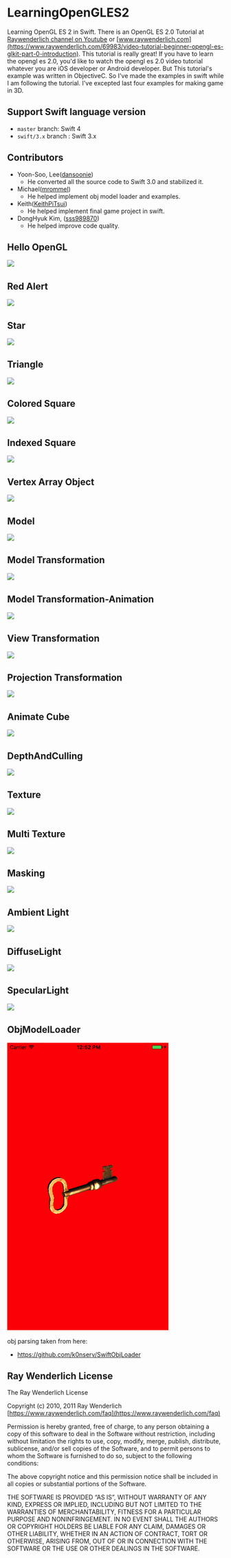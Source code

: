 # LearningOpenGLES2

Learning OpenGL ES 2 in Swift. There is an OpenGL ES 2.0 Tutorial at [Raywenderlich channel on Youtube](https://www.youtube.com/playlist?list=PL23Revp-82LL_XoQEiTT6zsgHHrpjr1D9) or [www.raywenderlich.com](https://www.raywenderlich.com/69983/video-tutorial-beginner-opengl-es-glkit-part-0-introduction). This tutorial is really great! If you have to learn the opengl es 2.0, you'd like to watch the opengl es 2.0 video tutorial whatever you are iOS developer or Android developer. But This tutorial's example was written in ObjectiveC. So I've made the examples in swift while I am following the tutorial. I've excepted last four examples for making game in 3D.

## Support Swift language version
 * `master` branch: Swift 4
 * `swift/3.x` branch : Swift 3.x
 
## Contributors
 * Yoon-Soo, Lee([dansoonie](https://github.com/dansoonie))
 	* He converted all the source code to Swift 3.0 and stabilized it.
 * Michael([mrommel](https://github.com/mrommel))
 	* He helped implement obj model loader and examples.
 * Keith([KeithPiTsui](https://github.com/KeithPiTsui))
 	* He helped implement final game project in swift. 
 * DongHyuk Kim, ([sss989870](https://github.com/sss989870))
 	* He helped improve code quality.
 
## Hello OpenGL

![](01.HelloOpenGL/result.png)

## Red Alert

![](01.RedAlert/result.png)

## Star

![](02.Star/result.png)

## Triangle

![](02.Triangle/result.png)

## Colored Square

![](03.ColoredSquare/result.png)

## Indexed Square

![](03.IndexedSquare/result.png)

## Vertex Array Object

![](04.VertexArrayObject/result.png)

## Model

![](05.Model/result.png)

## Model Transformation

![](06-1.ModelTransformation/result.png)

## Model Transformation-Animation

![](06-2.ModelTransformation-Animation/result.png)

## View Transformation

![](06-3.ViewTransformation/result.png)

## Projection Transformation

![](06-4.ProjectionTransformation/result.png)

## Animate Cube

![](06-5.AnimateCube/result.png)

## DepthAndCulling

![](06-6.DepthAndCulling/result.png)

## Texture

![](07-1.Texture/result.png)

## Multi Texture

![](07-2.Dice/result.png)

## Masking

![](07-3.Masking/result.png)

## Ambient Light

![](08-1.AmbientLight/result.png)

## DiffuseLight

![](08-2.DiffuseLight/result.png)

## SpecularLight

![](08-3.SpecularLight/result.png)

## ObjModelLoader

![](09-1.ObjModelLoader/result.png)

obj parsing taken from here:
* https://github.com/k0nserv/SwiftObjLoader

## Ray Wenderlich License

The Ray Wenderlich License

Copyright (c) 2010, 2011 Ray Wenderlich [https://www.raywenderlich.com/faq](https://www.raywenderlich.com/faq)

Permission is hereby granted, free of charge, to any person obtaining a copy of this software to deal in the Software without restriction, including without limitation the rights to use, copy, modify, merge, publish, distribute, sublicense, and/or sell copies of the Software, and to permit persons to whom the Software is furnished to do so, subject to the following conditions:

The above copyright notice and this permission notice shall be included in all copies or substantial portions of the Software.

THE SOFTWARE IS PROVIDED “AS IS”, WITHOUT WARRANTY OF ANY KIND, EXPRESS OR IMPLIED, INCLUDING BUT NOT LIMITED TO THE WARRANTIES OF MERCHANTABILITY, FITNESS FOR A PARTICULAR PURPOSE AND NONINFRINGEMENT. IN NO EVENT SHALL THE AUTHORS OR COPYRIGHT HOLDERS BE LIABLE FOR ANY CLAIM, DAMAGES OR OTHER LIABILITY, WHETHER IN AN ACTION OF CONTRACT, TORT OR OTHERWISE, ARISING FROM, OUT OF OR IN CONNECTION WITH THE SOFTWARE OR THE USE OR OTHER DEALINGS IN THE SOFTWARE.
